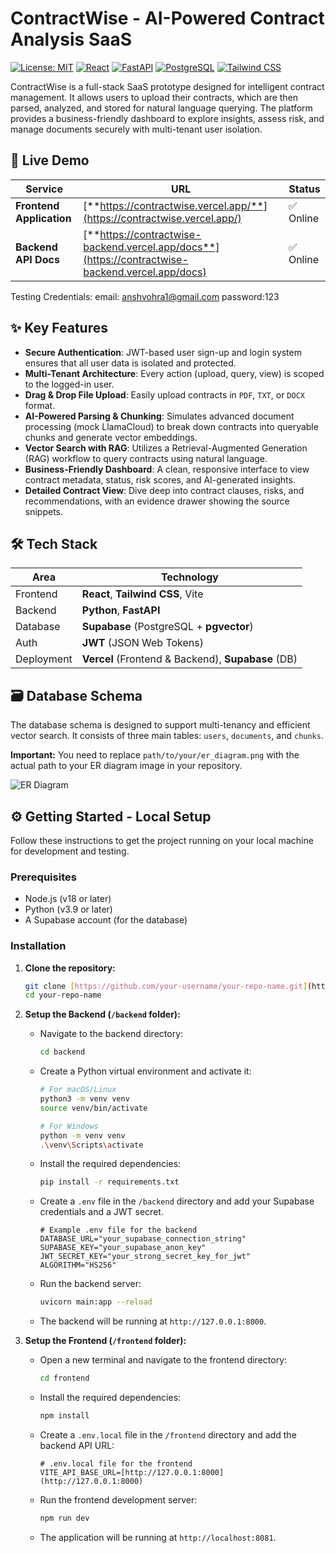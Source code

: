 # ContractWise - AI-Powered Contract Analysis SaaS

[![License: MIT](https://img.shields.io/badge/License-MIT-yellow.svg)](https://opensource.org/licenses/MIT)
[![React](https://img.shields.io/badge/React-20232A?style=for-the-badge&logo=react&logoColor=61DAFB)](https://reactjs.org/)
[![FastAPI](https://img.shields.io/badge/FastAPI-005571?style=for-the-badge&logo=fastapi)](https://fastapi.tiangolo.com/)
[![PostgreSQL](https://img.shields.io/badge/PostgreSQL-316192?style=for-the-badge&logo=postgresql&logoColor=white)](https://www.postgresql.org/)
[![Tailwind CSS](https://img.shields.io/badge/Tailwind_CSS-38B2AC?style=for-the-badge&logo=tailwind-css&logoColor=white)](https://tailwindcss.com/)

ContractWise is a full-stack SaaS prototype designed for intelligent contract management. It allows users to upload their contracts, which are then parsed, analyzed, and stored for natural language querying. The platform provides a business-friendly dashboard to explore insights, assess risk, and manage documents securely with multi-tenant user isolation.

## 🚀 Live Demo

| Service                 | URL                                                                   | Status      |
| ----------------------- | --------------------------------------------------------------------- | ----------- |
| **Frontend Application**| [**https://contractwise.vercel.app/**](https://contractwise.vercel.app/) | ✅ Online   |
| **Backend API Docs** | [**https://contractwise-backend.vercel.app/docs**](https://contractwise-backend.vercel.app/docs) | ✅ Online   |

Testing Credentials: email: anshvohra1@gmail.com password:123

## ✨ Key Features

* **Secure Authentication**: JWT-based user sign-up and login system ensures that all user data is isolated and protected.
* **Multi-Tenant Architecture**: Every action (upload, query, view) is scoped to the logged-in user.
* **Drag & Drop File Upload**: Easily upload contracts in `PDF`, `TXT`, or `DOCX` format.
* **AI-Powered Parsing & Chunking**: Simulates advanced document processing (mock LlamaCloud) to break down contracts into queryable chunks and generate vector embeddings.
* **Vector Search with RAG**: Utilizes a Retrieval-Augmented Generation (RAG) workflow to query contracts using natural language.
* **Business-Friendly Dashboard**: A clean, responsive interface to view contract metadata, status, risk scores, and AI-generated insights.
* **Detailed Contract View**: Dive deep into contract clauses, risks, and recommendations, with an evidence drawer showing the source snippets.

## 🛠️ Tech Stack

| Area      | Technology                                    |
| --------- | --------------------------------------------- |
| Frontend  | **React**, **Tailwind CSS**, Vite             |
| Backend   | **Python**, **FastAPI** |
| Database  | **Supabase** (PostgreSQL + **pgvector**)      |
| Auth      | **JWT** (JSON Web Tokens)                     |
| Deployment| **Vercel** (Frontend & Backend), **Supabase** (DB) |

## 🗃️ Database Schema

The database schema is designed to support multi-tenancy and efficient vector search. It consists of three main tables: `users`, `documents`, and `chunks`.

**Important:** You need to replace `path/to/your/er_diagram.png` with the actual path to your ER diagram image in your repository.

![ER Diagram](path/to/your/er_diagram.png)

## ⚙️ Getting Started - Local Setup

Follow these instructions to get the project running on your local machine for development and testing.

### Prerequisites

* Node.js (v18 or later)
* Python (v3.9 or later)
* A Supabase account (for the database)

### Installation

1.  **Clone the repository:**
    ```sh
    git clone [https://github.com/your-username/your-repo-name.git](https://github.com/your-username/your-repo-name.git)
    cd your-repo-name
    ```

2.  **Setup the Backend (`/backend` folder):**

    * Navigate to the backend directory:
        ```sh
        cd backend
        ```
    * Create a Python virtual environment and activate it:
        ```sh
        # For macOS/Linux
        python3 -m venv venv
        source venv/bin/activate

        # For Windows
        python -m venv venv
        .\venv\Scripts\activate
        ```
    * Install the required dependencies:
        ```sh
        pip install -r requirements.txt
        ```
    * Create a `.env` file in the `/backend` directory and add your Supabase credentials and a JWT secret.
        ```env
        # Example .env file for the backend
        DATABASE_URL="your_supabase_connection_string"
        SUPABASE_KEY="your_supabase_anon_key"
        JWT_SECRET_KEY="your_strong_secret_key_for_jwt"
        ALGORITHM="HS256"
        ```
    * Run the backend server:
        ```sh
        uvicorn main:app --reload
        ```
    * The backend will be running at `http://127.0.0.1:8000`.

3.  **Setup the Frontend (`/frontend` folder):**

    * Open a new terminal and navigate to the frontend directory:
        ```sh
        cd frontend
        ```
    * Install the required dependencies:
        ```sh
        npm install
        ```
    * Create a `.env.local` file in the `/frontend` directory and add the backend API URL:
        ```env
        # .env.local file for the frontend
        VITE_API_BASE_URL=[http://127.0.0.1:8000](http://127.0.0.1:8000)
        ```
    * Run the frontend development server:
        ```sh
        npm run dev
        ```
    * The application will be running at `http://localhost:8081`.
